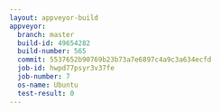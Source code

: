 ```yaml
---
layout: appveyor-build
appveyor:
  branch: master
  build-id: 49654282
  build-number: 565
  commit: 5537652b90769b23b73a7e6897c4a9c3a634ecfd
  job-id: hwpd77psyr3v37fe
  job-number: 7
  os-name: Ubuntu
  test-result: 0
---
```

